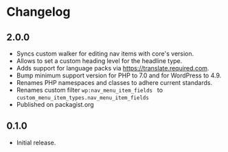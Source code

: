 # Changelog

## 2.0.0

* Syncs custom walker for editing nav items with core's version.
* Allows to set a custom heading level for the headline type.
* Adds support for language packs via https://translate.required.com.
* Bump minimum support version for PHP to 7.0 and for WordPress to 4.9.
* Renames PHP namespaces and classes to adhere current standards.
* Renames custom filter `wp:nav_menu_item_fields ` to `custom_menu_item_types.nav_menu_item_fields`
* Published on packagist.org

## 0.1.0

* Initial release.